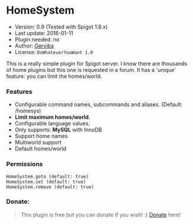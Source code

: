# HomeSystem
 * Version: 0.9 (Tested with Spigot 1.8.x)
 * Last update: 2016-01-11
 * Plugin needed: no
 * Author: [Gerviba]
 * License: `DoWhateverYouWant 1.0`

This is a really simple plugin for Spigot server. I know there are thousands of home plugins but this one is requested in a forum. It has a 'unique' feature: you can limit the homes/world.

### Features
* Configurable command names, subcommands and aliases. (Default: /homesys)
* **Limit maximum homes/world.**
* Configurable language values.
* Only supports: **MySQL** with InnoDB
* Support home names
* Multiworld support
* Default homes/world

### Permissions
```
HomeSystem.goto (default: true)
HomeSystem.set (default: true)
HomeSystem.remove (default: true)
```

### Donate: 
> This plugin is free but you can donate if you wish! :)
> [Donate] here!

[Gerviba]:https://github.com/Gerviba
[Donate]:https://www.paypal.com/cgi-bin/webscr?cmd=_s-xclick&hosted_button_id=64K9CU3CX3FV4
